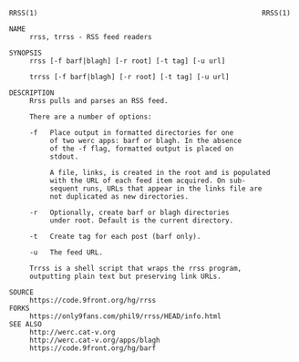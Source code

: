      RRSS(1)                                                       RRSS(1)

     NAME
          rrss, trrss - RSS feed readers

     SYNOPSIS
          rrss [-f barf|blagh] [-r root] [-t tag] [-u url]

          trrss [-f barf|blagh] [-r root] [-t tag] [-u url]

     DESCRIPTION
          Rrss pulls and parses an RSS feed.

          There are a number of options:

          -f   Place output in formatted directories for one
               of two werc apps: barf or blagh. In the absence
               of the -f flag, formatted output is placed on
               stdout.

               A file, links, is created in the root and is populated
               with the URL of each feed item acquired. On sub-
               sequent runs, URLs that appear in the links file are
               not duplicated as new directories.

          -r   Optionally, create barf or blagh directories
               under root. Default is the current directory.

          -t   Create tag for each post (barf only).

          -u   The feed URL.

          Trrss is a shell script that wraps the rrss program,
          outputting plain text but preserving link URLs.

     SOURCE
          https://code.9front.org/hg/rrss
     FORKS
          https://only9fans.com/phil9/rrss/HEAD/info.html
     SEE ALSO
          http://werc.cat-v.org
          http://werc.cat-v.org/apps/blagh
          https://code.9front.org/hg/barf
